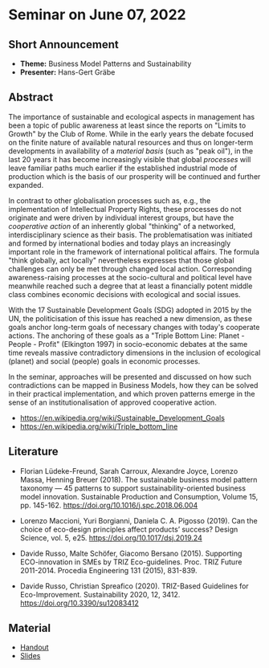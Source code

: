 # Seminar on June 07, 2022

## Short Announcement

* __Theme:__   Business Model Patterns and Sustainability
* __Presenter:__ Hans-Gert Gräbe

## Abstract

The importance of sustainable and ecological aspects in management has been a
topic of public awareness at least since the reports on "Limits to Growth" by
the Club of Rome. While in the early years the debate focused on the finite
nature of available natural resources and thus on longer-term developments in
availability of a _material basis_ (such as "peak oil"), in the last 20 years
it has become increasingly visible that global _processes_ will leave familiar
paths much earlier if the established industrial mode of production which is
the basis of our prosperity will be continued and further expanded.

In contrast to other globalisation processes such as, e.g., the implementation
of Intellectual Property Rights, these processes do not originate and were
driven by individual interest groups, but have the _cooperative action_ of an
inherently global "thinking" of a networked, interdisciplinary science as
their basis. The problematisation was initiated and formed by international
bodies and today plays an increasingly important role in the framework of
international political affairs. The formula "think globally, act locally"
nevertheless expresses that those global challenges can only be met through
changed local action. Corresponding awareness-raising processes at the
socio-cultural and political level have meanwhile reached such a degree that
at least a financially potent middle class combines economic decisions with
ecological and social issues.

With the 17 Sustainable Development Goals (SDG) adopted in 2015 by the UN, the
politicisation of this issue has reached a new dimension, as these goals
anchor long-term goals of necessary changes with today's cooperate actions.
The anchoring of these goals as a "Triple Bottom Line: Planet - People -
Profit" (Elkington 1997) in socio-economic debates at the same time reveals
massive contradictory dimensions in the inclusion of ecological (planet) and
social (people) goals in economic processes.

In the seminar, approaches will be presented and discussed on how such
contradictions can be mapped in Business Models, how they can be solved in
their practical implementation, and which proven patterns emerge in the sense
of an institutionalisation of approved cooperative action.

- <https://en.wikipedia.org/wiki/Sustainable_Development_Goals>
- <https://en.wikipedia.org/wiki/Triple_bottom_line>

## Literature

* Florian Lüdeke-Freund, Sarah Carroux, Alexandre Joyce, Lorenzo Massa,
  Henning Breuer (2018). The sustainable business model pattern taxonomy — 45
  patterns to support sustainability-oriented business model innovation.
  Sustainable Production and Consumption, Volume 15, pp. 145-162.
  <https://doi.org/10.1016/j.spc.2018.06.004>

* Lorenzo Maccioni, Yuri Borgianni, Daniela C. A. Pigosso (2019).  Can the
  choice of eco-design principles affect products’ success?  Design Science,
  vol. 5, e25.  <https://doi.org/10.1017/dsj.2019.24>

* Davide Russo, Malte Schöfer, Giacomo Bersano (2015).  Supporting
  ECO-innovation in SMEs by TRIZ Eco-guidelines. Proc. TRIZ Future 2011-2014.
  Procedia Engineering 131 (2015), 831-839.

* Davide Russo, Christian Spreafico (2020).  TRIZ-Based Guidelines for
  Eco-Improvement. Sustainability 2020, 12, 3412.
  <https://doi.org/10.3390/su12083412>

## Material

- [Handout](Handout.pdf)
- [Slides](Slides.pdf)
